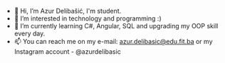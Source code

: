 - 👋 Hi, I’m Azur Delibašić, I'm student.
- 👀 I’m interested in technology and programming :)
- 🌱 I’m currently learning C#, Angular, SQL and upgrading my OOP skill every day.
- 📫 You can reach me on my e-mail: azur.delibasic@edu.fit.ba or my Instagram account - @azurdelibasic

